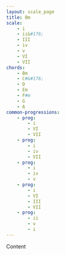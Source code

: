 ```yaml
---
layout: scale_page
title: Bm
scale: 
    - i 
    - ii&#176; 
    - III 
    - iv 
    - v 
    - VI 
    - VII
chords: 
    - Bm
    - C#&#176;
    - D
    - Em
    - F#m
    - G
    - A
common-progressions:
    - prog: 
        - i 
        - VI 
        - VII
    - prog: 
        - i 
        - iv 
        - VII
    - prog: 
        - i 
        - iv 
        - v
    - prog: 
        - i 
        - VI 
        - III 
        - VII
    - prog: 
        - ii 
        - v 
        - i
---
```


Content